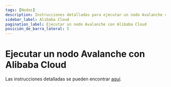 ```yaml
---
tags: [Nodos]
description: Instrucciones detalladas para ejecutar un nodo Avalanche con Alibaba Cloud
sidebar_label: Alibaba Cloud
pagination_label: Ejecutar un nodo Avalanche con Alibaba Cloud
posición_de_barra_lateral: 5
---
```


# Ejecutar un nodo Avalanche con Alibaba Cloud

Las instrucciones detalladas se pueden encontrar [aquí](https://www.alibabacloud.com/blog/avax-naas-node-as-a-service-on-alibaba-cloud_599481).
